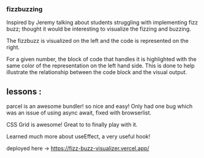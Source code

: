 ### fizzbuzzing

Inspired by Jeremy talking about students struggling with implementing fizz buzz; thought it would be interesting to visualize the fizzing and buzzing.

The fizzbuzz is visualized on the left and the code is represented on the right.

For a given number, the block of code that handles it is highlighted with the same color of the representation on the left hand side. This is done to help illustrate the relationship between the code block and the visual output.

## lessons :

parcel is an awesome bundler! so nice and easy! Only had one bug which was an issue of using async await, fixed with browserlist.

CSS Grid is awesome! Great to to finally play with it.

Learned much more about useEffect, a very useful hook!

deployed here ->
https://fizz-buzz-visualizer.vercel.app/
